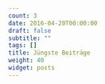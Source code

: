 ```yaml
---
count: 3
date: 2016-04-20T00:00:00
draft: false
subtitle: ""
tags: []
title: Jüngste Beiträge
weight: 40
widget: posts
---
```


